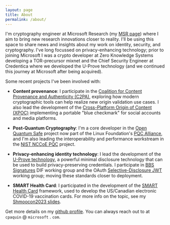 ```yaml
---
layout: page
title: About
permalink: /about/
---
```


I'm cryptography engineer at Microsoft Research (my [MSR page](https://www.microsoft.com/en-us/research/people/cpaquin/)) where I aim to bring new research innovations closer to reality. I'll be using this space to share news and insights about my work on identity, security, and cryptography. I've long focussed on privacy-enhancing technology; prior to joining Microsoft I was a crypto developer at Zero Knowledge Systems developing a TOR-precursor mixnet and the Chief Security Engineer at Credentica where we developed the U-Prove technology (and we continued this journey at Microsoft after being acquired).

Some recent projects I've been involved with:
* **Content provenance**: I participate in the [Coalition for Content Provenance and Authenticity (C2PA)](https://c2pa.org/), exploring how modern cryptographic tools can help realize new origin validation use cases. I also lead the development of the [Cross-Platform Origin of Content (XPOC)](https://github.com/microsoft/xpoc-framework) implementing a portable "blue checkmark" for social accounts and media platforms.

* **Post-Quantum Cryptography**: I'm a core developer in the [Open Quantum Safe](https://github.com/open-quantum-safe) project now part of the Linux Foundation's [PQC Alliance](https://pqca.org/), and I'm also leading the interoperability and performance workstream in the [NIST NCCoE PQC](https://www.nccoe.nist.gov/crypto-agility-considerations-migrating-post-quantum-cryptographic-algorithms) project.

* **Privacy-enhancing identity technology**: I lead the development of the [U-Prove technology](https://microsoft.com/uprove), a powerful minimal disclosure technology that can be used to build privacy-preserving credentials. I participate in [BBS Signatures](https://github.com/decentralized-identity/bbs-signature) DIF working group and the OAuth [Selective-Disclosure JWT](https://github.com/oauth-wg/oauth-selective-disclosure-jwt) working group; moving these standards closer to deployment. 

* **SMART Health Card**: I participated in the development of the [SMART Health Card](https://smarthealth.cards/) framework, used to develop the US/Canadian electronic COVID-19 vaccination cards. For more info on the topic, see my [Shmoocon2023 slides](../presentations/shmoocon2023_paquin_shc.pdf).

Get more details on my [github profile](https://github.com/christianpaquin). You can always reach out to at `cpaquin` @ `microsoft` . `com`.



